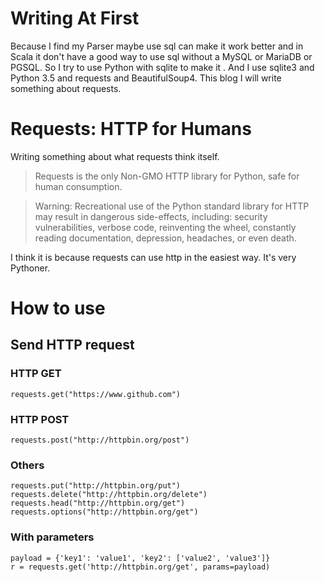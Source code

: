 # Writing At First
Because I find my Parser maybe use sql can make it work better and in Scala it don't have a good way to use sql without a MySQL or MariaDB or PGSQL. So I try to use Python with sqlite to make it . And I use sqlite3 and Python 3.5 and requests and BeautifulSoup4. This blog I will write something about requests.
# Requests: HTTP for Humans
Writing something about what requests think itself.
> Requests is the only Non-GMO HTTP library for Python, safe for human consumption.

> Warning: Recreational use of the Python standard library for HTTP may result in dangerous side-effects, including: security vulnerabilities, verbose code, reinventing the wheel, constantly reading documentation, depression, headaches, or even death.

I think it is because requests can use http in the easiest way. It's very Pythoner.
# How to use
## Send HTTP request
### HTTP GET
```
requests.get("https://www.github.com")
```
### HTTP POST
```
requests.post("http://httpbin.org/post")
```
### Others
```
requests.put("http://httpbin.org/put")
requests.delete("http://httpbin.org/delete")
requests.head("http://httpbin.org/get")
requests.options("http://httpbin.org/get")
```
### With parameters
```
payload = {'key1': 'value1', 'key2': ['value2', 'value3']}
r = requests.get('http://httpbin.org/get', params=payload)
```
